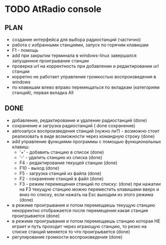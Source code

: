 # TODO AtRadio console

##  PLAN

- создание интерфейса для выбора радиостанций (частично)
- работа с избранными станциями, запуск по горячим клавишам
- F1 - помощь
- add при закрытии терминала в windows-linux завершался запущенное проигрывание станции
- проверка url  на корректность при добавлении и редактировании  url  станции
- корретно не работает управление громкостью воспроизведения в windows
- по клавишам влево вправо перемещаться по вкладкам (категориям станций), первая вкладка All 

## DONE

- добавление, редактирование и удаление радиостанций (done)
- сохранение  и загрузка радиостанций ( done  сохранение)
- автозапуск воспроизведения станций (нужно ли?) - возможно стоит реализовать в виде возможности через командную строку (done)
- add управление функциями программы с помощью функциональных клавиш:  
    - '+' - добавить станцию в список (done)
    - '-' - удалить станцию из списка (done)
    - F4 - редактирование текущей станции (done)
    - F10 - выход (done)
    - F5 - загрузка станций из файла (done)
    - F2 - сохранение станций в файл (done)
    - F3 - режим перемещения станций по списку: (done)
         при нажатии на F3  текущую станцию можно переместить клавишами вверх и вниз по списку, если нажать на Esc выходим из этого режима (done)
- в режиме проигрывания и потом перемещаешь текущую станцию некорректно отображается после перемещения какая станция проигрывается (done)
- в режиме проигрывания и потом перемещаешь станцию которая НЕ играет и путь проходит через играющую станцию, то резко на списке станций меняется то что проигрывается (done)
- регулирование громкости воспроизведения (done)

